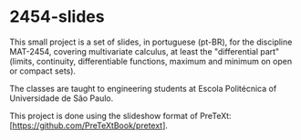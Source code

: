 # 2454-slides

This small project is a set of slides, in portuguese (pt-BR), for the
discipline MAT-2454, covering multivariate calculus, at least the
"differential part" (limits, continuity, differentiable functions, maximum and
minimum on open or compact sets).

The classes are taught to engineering students at Escola Politécnica of
Universidade de São Paulo.

This project is done using the slideshow format of PreTeXt: [https://github.com/PreTeXtBook/pretext].
